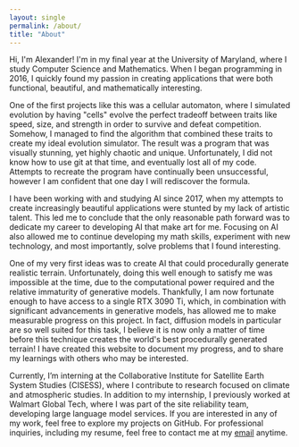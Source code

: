 ```yaml
---
layout: single
permalink: /about/
title: "About"
---
```


Hi, I'm Alexander! I'm in my final year at the University of Maryland, where I study Computer Science and Mathematics. When I began programming in 2016, I quickly found my passion in creating applications that were both functional, beautiful, and mathematically interesting. 

One of the first projects like this was a cellular automaton, where I simulated evolution by having "cells" evolve the perfect tradeoff between traits like speed, size, and strength in order to survive and defeat competition. Somehow, I managed to find the algorithm that combined these traits to create my ideal evolution simulator. The result was a program that was visually stunning, yet highly chaotic and unique. Unfortunately, I did not know how to use git at that time, and eventually lost all of my code. Attempts to recreate the program have continually been unsuccessful, however I am confident that one day I will rediscover the formula.

I have been working with and studying AI since 2017, when my attempts to create increasingly beautiful applications were stunted by my lack of artistic talent. This led me to conclude that the only reasonable path forward was to dedicate my career to developing AI that make art for me. Focusing on AI also allowed me to continue developing my math skills, experiment with new technology, and most importantly, solve problems that I found interesting. 

One of my very first ideas was to create AI that could procedurally generate realistic terrain. Unfortunately, doing this well enough to satisfy me was impossible at the time, due to the computational power required and the relative immaturity of generative models. Thankfully, I am now fortunate enough to have access to a single RTX 3090 Ti, which, in combination with significant advancements in generative models, has allowed me to make measurable progress on this project. In fact, diffusion models in particular are so well suited for this task, I believe it is now only a matter of time before this technique creates the world's best procedurally generated terrain! I have created this website to document my progress, and to share my learnings with others who may be interested.

Currently, I’m interning at the Collaborative Institute for Satellite Earth System Studies (CISESS), where I contribute to research focused on climate and atmospheric studies. In addition to my internship, I previously worked at Walmart Global Tech, where I was part of the site reliability team, developing large language model services. If you are interested in any of my work, feel free to explore my projects on GitHub. For professional inquiries, including my resume, feel free to contact me at my [email](mailto:alexander.goslin@gmail.com) anytime.